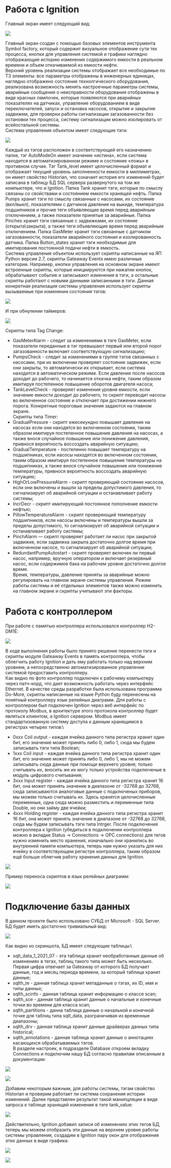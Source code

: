 # Работа с Ignition

Главный экран имеет следующий вид:

![](https://github.com/mementomorri/Familiarity_with_Ignition/Screenshots/1.png)

Главный экран создан с помощью базовых элементов инструмента Symbol factory, который содержит визуальное отображение сути тех процесса, кнопки для управления системой и графики наглядно отображающие историю изменения содержимого емкости в реальном времени и объем откачиваемой из емкости нефти.\
Верхний уровень реализации системы отображает все необходимые по ТЗ элементы: все параметры отображены в инженерных единицах, наглядно отображено состояние технолгического оборудования, реализована возможность менять настроечные параметры системы, аварийные сообщения о неисправности оборудования отображены в виде красных лампочек, которые появляются при аварийных показателях на датчиках, управление оборудованием в виде переключателей, запуск и остановка насосов, открытие и закрытие задвижем, для проверки работы сигнализации загазованности без остановки тех процесса, систему сигнализации можно изолировать от всейостальной системы.\
Система управления объектом имеет следующие тэги:

![](https://github.com/mementomorri/Familiarity_with_Ignition/Screenshots/2.png)

Каждый из тэгов расположен в соответствующей его назначению папке, тэг AutoModeOn имеет значение «истина», если система находится в автоматизированном режиме и состояние «ложь» в противном случае. Тэг Tank_level имеет целочисленный формат и отображает текущий уровень заполненности емкости в миллиметрах, он имеет свойство Historian, что означает история его изменений будет записана в таблицу БД SQL сервера развернутого на том же компьютере, что и Ignition. Папка Tank хранит тэги, которые по смыслу связаны со свойствами и состоянием емкости хранящей нефть. Папка Pumps хранит тэги по смыслу связанные с насосами, их состояние (вкл/выкл), показателями с датчиков давления на выкиде, температура подшипников и прочие теги объявляющие время перед аварийным отключением, а также показатели принятые за аварийные. Папка Pinches хранит тэги связанные с задвижками, их состояние (открыта\закрыта), а также теги объявляющие время перед аварийным отключением. Папка GasMeter хранит тэги связанные с датчиком загазованности, показатели аварийного состояния и изолированность датчика. Папка Button_states хранит тэги необходимые для имитирования постоянной подачи нефти в емкость.\
Система управления объектом использует скрипты написанные на ЯП Python версии 2.7, скрипты Gateaway Events имею различные категории. Например, кнопки управления на основном экране имеют встроенные скрипты, которые инициируются при нажатии кнопок, обрабатывают событие и записывают изменения в тэги, а остальные скрипты работают с новыми данными записанными в тэги. Данная конкретная реализация системы управления использует скрипты вызываемые при изменении состояния тэгов:

![](https://github.com/mementomorri/Familiarity_with_Ignition/Screenshots/5.png)

И при обнулении таймеров:

![](https://github.com/mementomorri/Familiarity_with_Ignition/Screenshots/6.png)

Скрипты типа Tag Change:
* GasMeterAlarm - следит за изменениями в тэге GasMeter, если показатели переданные в тэг превышают первый или второй порог загазованности включает соответствующую сигнализацию;
* PumpsCheck - следит за изменениями в группе тэгов связанных с насосами, при их включении проверяет состояние задвижек, если они закрыты, то автоматически их открывает, если система находится в автоматическом режиме. Если давление после насосов доходит до рабочего, то начинается откачка нефти, таким образом имитируя постепенное повышение оборотов двигателя насоса;
* TankLevelCheck - проверяет изменения уровня емкости, если значение емкости доходит до рабочего, то скрипт переводит насосы во включенное состояние и отключает при достижении нижнего порога. Конкретные пороговые значения задаются на главном экране.\
Скрипты типа Timer:
* GradualPressure - скрипт ежесекундно повышает давление на насосах если они находятся во включенном состоянии, таким образом имитируя постепенное повышение давления на насосах, а также внося случайное повышение или понижение давления, привнося вероятность воссоздать аварийную ситуацию;
* GradualTemperature - постепенно повышает температуру на подшипниках, если насосы находятся во включенном состоянии, таким образом имитируя постепенное повышение температуры на подшипниках, а также внося случайное повышение или понижение температуры, привнося вероятность воссоздать аварийную ситуацию;
* HighOrLowPressureAlarm - скрипт проверяющий состояние насосов, если они включены и вышли за пределы допустимого давления, то сигнализирует об аварийной ситуации и останавливает работу системы;
* IncrDecr - скрипт имитирующий постоянное пополнение емкости нефтью;
* PillowTemperatureAlarm - скрипт проверяющий температуру подшипников, если насосы включены и температуры вышли за пределы допустимого, то сигнализирует об аварийной ситуации и останавливает работу системы;
* PinchAlarm — скрипт проверяет работает ли насос при закрытой задвижке, если задвижка закрыта достаточно долгое время при включенном насосе, то сигнализирует об аварийной ситуации;
* RedundantPumpAutostart - скрипт проверяет включен ли первый насос, например, вручную оператором и включает резервный насос, если содержимое бака на рабочем уровне достаточно долгое время.\
Время, температуры, давление приняты за аварийные можно регулировать на главном экране системы управления. Режим работы системы и её отдельных элементов также можно изменить на главном экране и скрипты учитывают эти факторы.

# Работа с контроллером

При работе с памятью контроллера использовался контроллер H2-DM1E:

![](https://github.com/mementomorri/Familiarity_with_Ignition/Screenshots/12.png)

В ходе выполнения работы было принято решение перенести тэги и скрипты модуля Gateaway Events в память контроллера, чтобы облегчить работу Ignition и дать ему работать только над верхним уровнем, а непосредственно автоматизированное управление системой предоставить контроллеру.\
Как видно по фото контроллер подключен к рабочему компьютеру через патч-корд, что дает возможность работать через интерфейс Ethernet. В качестве среды разработки была использована программа Do-More, скрипты написанные на языке Python буду перенесены на понятный контроллеру язык релейных диаграмм. Для работы с контроллером был подключен Ignition через веб интерфейс по протоколу Modbus, в архитектуре этого протокола контроллер будет являться клиентом, а Ignition сервером. Modbus имеет стандартизованную систему доступа к данным хранящимся в регистрах четырех типов:\
* 0xxx Coil output - каждая ячейка данного типа регистра хранит один бит, его значение может принять либо 0, либо 1, сюда мы будем записывать тэги типа Boolean;
* 1xxx Coil input - каждая ячейка данного типа регистра хранит один бит, его значение может принять либо 0, либо 1, мы не можем записывать сюда данные при помощи верхнего уровня, только считывать их, вносить же их могу только устройства подключеные в модуль цифрового считывания;
* 3xxx Input register - каждая ячейка данного типа регистра хранит 16 бит, она может принять значение в диапазоне от -32768 до 32768, сюда записываются аналоговые данные с подключеных приборов, мы можем только считывать их. Здесь хранятся целочисленные переменные, одна сюда можно разместить и переменные типа Double, но они займу две ячейки;
* 4xxx Holding register - каждая ячейка данного типа регистра хранит 16 бит, она может принять значение в диапазоне от -32768 до 32768, сюда мы будем записывать тэги типа Intrger.
После подключения контроллера к Ignition (убедиться в подключении контроллера можно в вкладке Status -> Connections -> OPC connections) для тегов нужно изменить место хранения, изначально они хранились во внутренней памяти компьютера, теперь нам нужно указать для них ячейку в соответствующем регистре контроллера, таким образом ещё больше облегчив работу хранения данных для Ignition.

![](https://github.com/mementomorri/Familiarity_with_Ignition/Screenshots/11.png)

Пример переноса скриптов в язык релейных диаграмм:

![](https://github.com/mementomorri/Familiarity_with_Ignition/Screenshots/13.png)

# Подключение базы данных

В данном проекте было использовано СУБД от Microsoft - SQL Server. БД будет иметь достаточно тривиальный вид:

![](https://github.com/mementomorri/Familiarity_with_Ignition/Screenshots/7.png)

Как видно из скриншота, БД имеет следующие таблицы:\
* sqlt_data_1_2021_07 - эта таблица хранит необработанные данные об изменениях в тегах, таблиц такого типа может быть несколько. Первая цифра отвечает за Gateaway от которого БД получает данные, год и месяц периода времени, за который таблица хранит данные;
* sqlth_te - данная таблица хранит метаданные о тэгах, их ID, имя и типы данных;
* sqlth_scinfo - данная таблица хранит информацию о классе scan;
* sqlth_sce - данная таблица хранит данные о начальные и конечные точки во времени для класса scan;
* sqlth_partitions - данна таблица данные о начальной и конечной точке для таблиц типа sqlt_data, разграничивая из временные диапазоны;
* sqlth_drv - данная таблица хранит данные драйверах данных типа historical;
* sqlth_annotations - данная таблица хранит данные о аннотациях касающихся обрабатываемых тэгов.\
В разделе настроек, в подразделе Database откроем вкладку Connections и подключим нашу БД согласно правилам описанным в документации:

![](https://github.com/mementomorri/Familiarity_with_Ignition/Screenshots/9.png)

![](https://github.com/mementomorri/Familiarity_with_Ignition/Screenshots/10.png)

Добавим некоторым важным, для работы системы, тэгам свойство Historian и проверим работает ли система сохранения истории изменений. Далее представлен результат такой манипцляции в виде запроса к таблице хранящей изменения в тэге tank_value:

![](https://github.com/mementomorri/Familiarity_with_Ignition/Screenshots/8.png)

Действительно, Ignition добавил записи об изменениях этих тегов БД, теперь мы можем отобразить эти данные на верхнем уровне работы системы управления, создадим в Ignition пару окон для отображения этих данных в виде графика:


![](https://github.com/mementomorri/Familiarity_with_Ignition/Screenshots/3.png)


![](https://github.com/mementomorri/Familiarity_with_Ignition/Screenshots/4.png)
